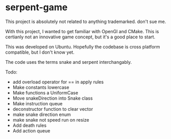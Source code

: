# serpent-game

This project is absolutely not related to anything trademarked. don't sue me.

With this project, I wanted to get familiar with OpenGl and CMake.
This is certianly not an innovative game concept, but it's a good place to start.

This was developed on Ubuntu. Hopefully the codebase is cross platform compatible, but I don't know yet.

The code uses the terms snake and serpent interchangably.

Todo:

- add overload operator for == in apply rules
- Make constants lowercase
- Make functions a UniformCase
- Move snakeDirection into Snake class
- Make instruction queue
- deconstructor function to clear vector
- make snake direction enum
- make snake not speed run on resize
- Add death rules
- Add action queue
